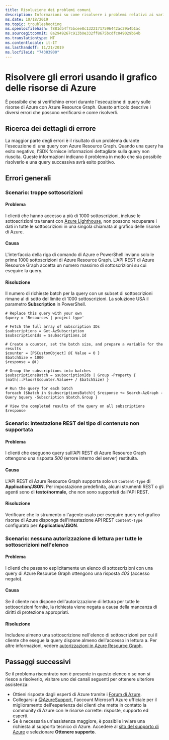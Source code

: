 ```yaml
---
title: Risoluzione dei problemi comuni
description: Informazioni su come risolvere i problemi relativi ai vari SDK durante l'esecuzione di query sulle risorse di Azure con il grafico delle risorse di Azure.
ms.date: 10/18/2019
ms.topic: troubleshooting
ms.openlocfilehash: f881db4f75bcee8c13221717596442ac29a4b1ac
ms.sourcegitcommit: 8a2949267c913b0e332ff8675bcdfc049029b64b
ms.translationtype: MT
ms.contentlocale: it-IT
ms.lasthandoff: 11/21/2019
ms.locfileid: "74303900"
---
```

# <a name="troubleshoot-errors-using-azure-resource-graph"></a>Risolvere gli errori usando il grafico delle risorse di Azure

È possibile che si verifichino errori durante l'esecuzione di query sulle risorse di Azure con Azure Resource Graph. Questo articolo descrive i diversi errori che possono verificarsi e come risolverli.

## <a name="finding-error-details"></a>Ricerca dei dettagli di errore

La maggior parte degli errori è il risultato di un problema durante l'esecuzione di una query con Azure Resource Graph. Quando una query ha esito negativo, l'SDK fornisce informazioni dettagliate sulla query non riuscita. Queste informazioni indicano il problema in modo che sia possibile risolverlo e una query successiva avrà esito positivo.

## <a name="general-errors"></a>Errori generali

### <a name="toomanysubscription"></a>Scenario: troppe sottoscrizioni

#### <a name="issue"></a>Problema

I clienti che hanno accesso a più di 1000 sottoscrizioni, incluse le sottoscrizioni tra tenant con [Azure Lighthouse](../../../lighthouse/overview.md), non possono recuperare i dati in tutte le sottoscrizioni in una singola chiamata al grafico delle risorse di Azure.

#### <a name="cause"></a>Causa

L'interfaccia della riga di comando di Azure e PowerShell inviano solo le prime 1000 sottoscrizioni di Azure Resource Graph. L'API REST di Azure Resource Graph accetta un numero massimo di sottoscrizioni su cui eseguire la query.

#### <a name="resolution"></a>Risoluzione

Il numero di richieste batch per la query con un subset di sottoscrizioni rimane al di sotto del limite di 1000 sottoscrizioni. La soluzione USA il parametro **Subscription** in PowerShell.

```azurepowershell-interactive
# Replace this query with your own
$query = 'Resources | project type'

# Fetch the full array of subscription IDs
$subscriptions = Get-AzSubscription
$subscriptionIds = $subscriptions.Id

# Create a counter, set the batch size, and prepare a variable for the results
$counter = [PSCustomObject] @{ Value = 0 }
$batchSize = 1000
$response = @()

# Group the subscriptions into batches
$subscriptionsBatch = $subscriptionIds | Group -Property { [math]::Floor($counter.Value++ / $batchSize) }

# Run the query for each batch
foreach ($batch in $subscriptionsBatch){ $response += Search-AzGraph -Query $query -Subscription $batch.Group }

# View the completed results of the query on all subscriptions
$response
```

### <a name="rest-contenttype"></a>Scenario: intestazione REST del tipo di contenuto non supportata

#### <a name="issue"></a>Problema

I clienti che eseguono query sull'API REST di Azure Resource Graph ottengono una risposta _500_ (errore interno del server) restituita.

#### <a name="cause"></a>Causa

L'API REST di Azure Resource Graph supporta solo un `Content-Type` di **Application/JSON**. Per impostazione predefinita, alcuni strumenti REST o gli agenti sono di **testo/normale**, che non sono supportati dall'API REST.

#### <a name="resolution"></a>Risoluzione

Verificare che lo strumento o l'agente usato per eseguire query nel grafico risorse di Azure disponga dell'intestazione API REST `Content-Type` configurato per **Application/JSON**.

### <a name="rest-403"></a>Scenario: nessuna autorizzazione di lettura per tutte le sottoscrizioni nell'elenco

#### <a name="issue"></a>Problema

I clienti che passano esplicitamente un elenco di sottoscrizioni con una query di Azure Resource Graph ottengono una risposta _403_ (accesso negato).

#### <a name="cause"></a>Causa

Se il cliente non dispone dell'autorizzazione di lettura per tutte le sottoscrizioni fornite, la richiesta viene negata a causa della mancanza di diritti di protezione appropriati.

#### <a name="resolution"></a>Risoluzione

Includere almeno una sottoscrizione nell'elenco di sottoscrizioni per cui il cliente che esegue la query dispone almeno dell'accesso in lettura a. Per altre informazioni, vedere [autorizzazioni in Azure Resource Graph](../overview.md#permissions-in-azure-resource-graph).

## <a name="next-steps"></a>Passaggi successivi

Se il problema riscontrato non è presente in questo elenco o se non si riesce a risolverlo, visitare uno dei canali seguenti per ottenere ulteriore assistenza:

- Ottieni risposte dagli esperti di Azure tramite i [Forum di Azure](https://azure.microsoft.com/support/forums/).
- Collegarsi a [@AzureSupport](https://twitter.com/azuresupport), l'account Microsoft Azure ufficiale per il miglioramento dell'esperienza dei clienti che mette in contatto la community di Azure con le risorse corrette: risposte, supporto ed esperti.
- Se è necessaria un'assistenza maggiore, è possibile inviare una richiesta al supporto tecnico di Azure. Accedere al [sito del supporto di Azure](https://azure.microsoft.com/support/options/) e selezionare **Ottenere supporto**.